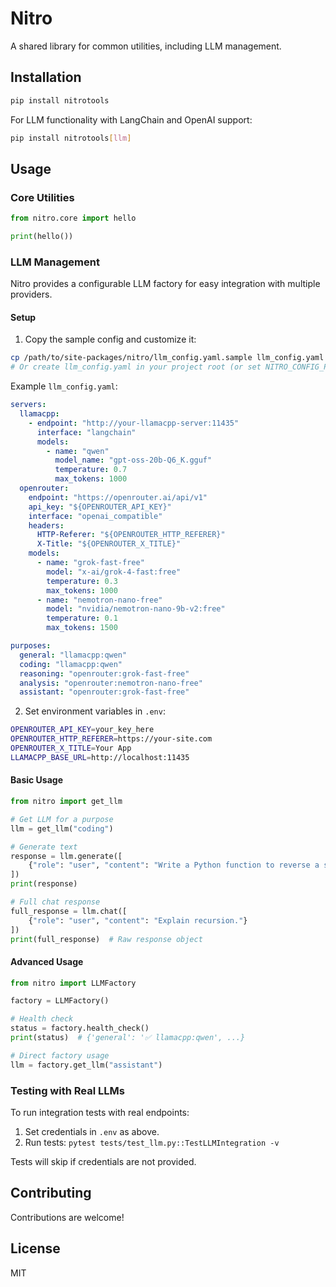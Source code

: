 # Nitro

A shared library for common utilities, including LLM management.

## Installation

```bash
pip install nitrotools
```

For LLM functionality with LangChain and OpenAI support:

```bash
pip install nitrotools[llm]
```

## Usage

### Core Utilities

```python
from nitro.core import hello

print(hello())
```

### LLM Management

Nitro provides a configurable LLM factory for easy integration with multiple providers.

#### Setup

1. Copy the sample config and customize it:

```bash
cp /path/to/site-packages/nitro/llm_config.yaml.sample llm_config.yaml
# Or create llm_config.yaml in your project root (or set NITRO_CONFIG_PATH env var)
```

Example `llm_config.yaml`:

```yaml
servers:
  llamacpp:
    - endpoint: "http://your-llamacpp-server:11435"
      interface: "langchain"
      models:
        - name: "qwen"
          model_name: "gpt-oss-20b-Q6_K.gguf"
          temperature: 0.7
          max_tokens: 1000
  openrouter:
    endpoint: "https://openrouter.ai/api/v1"
    api_key: "${OPENROUTER_API_KEY}"
    interface: "openai_compatible"
    headers:
      HTTP-Referer: "${OPENROUTER_HTTP_REFERER}"
      X-Title: "${OPENROUTER_X_TITLE}"
    models:
      - name: "grok-fast-free"
        model: "x-ai/grok-4-fast:free"
        temperature: 0.3
        max_tokens: 1000
      - name: "nemotron-nano-free"
        model: "nvidia/nemotron-nano-9b-v2:free"
        temperature: 0.1
        max_tokens: 1500

purposes:
  general: "llamacpp:qwen"
  coding: "llamacpp:qwen"
  reasoning: "openrouter:grok-fast-free"
  analysis: "openrouter:nemotron-nano-free"
  assistant: "openrouter:grok-fast-free"
```

2. Set environment variables in `.env`:

```bash
OPENROUTER_API_KEY=your_key_here
OPENROUTER_HTTP_REFERER=https://your-site.com
OPENROUTER_X_TITLE=Your App
LLAMACPP_BASE_URL=http://localhost:11435
```

#### Basic Usage

```python
from nitro import get_llm

# Get LLM for a purpose
llm = get_llm("coding")

# Generate text
response = llm.generate([
    {"role": "user", "content": "Write a Python function to reverse a string."}
])
print(response)

# Full chat response
full_response = llm.chat([
    {"role": "user", "content": "Explain recursion."}
])
print(full_response)  # Raw response object
```

#### Advanced Usage

```python
from nitro import LLMFactory

factory = LLMFactory()

# Health check
status = factory.health_check()
print(status)  # {'general': '✅ llamacpp:qwen', ...}

# Direct factory usage
llm = factory.get_llm("assistant")
```

### Testing with Real LLMs

To run integration tests with real endpoints:

1. Set credentials in `.env` as above.
2. Run tests: `pytest tests/test_llm.py::TestLLMIntegration -v`

Tests will skip if credentials are not provided.

## Contributing

Contributions are welcome!

## License

MIT

